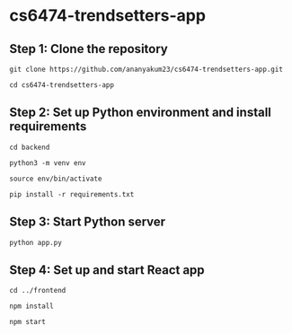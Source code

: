 # cs6474-trendsetters-app

## Step 1: Clone the repository
```git clone https://github.com/ananyakum23/cs6474-trendsetters-app.git```

```cd cs6474-trendsetters-app```

## Step 2: Set up Python environment and install requirements
```cd backend```

```python3 -m venv env```

```source env/bin/activate```

```pip install -r requirements.txt```

## Step 3: Start Python server
```python app.py```

## Step 4: Set up and start React app
```cd ../frontend```

```npm install```

```npm start```
